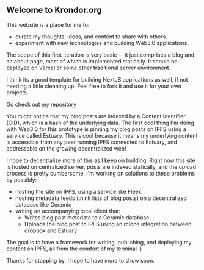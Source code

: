 ## Welcome to Krondor.org

This website is a place for me to:
- curate my thoughts, ideas, and content to share with others.
- experiment with new technologies and building Web3.0 applications.

The scope of this first iteration is very basic -- it just comprises a blog and an about page, most of which is implemented statically. It should be deployed on Vercel or some other traditional server environment.

I think its a good template for building NextJS applications as well, if not needing a little cleaning up. Feel free to fork it and use it for your own projects.

Go check out [my repository](https://github.com/amiller68/krondor-org)

You might notice that my blog posts are indexed by a Content Identifier (CID), which is a hash of the underlying data.
The first cool thing I'm doing with Web3.0 for this prototype is pinning my blog posts on IPFS using a service called Estuary.
This is cool because it means my underlying content is accessible from any peer running IPFS connected to Estuary, and addressable on the growing decentralized web!

I hope to decentralize more of this as I keep on building. Right now this site is hosted on centralized server, posts are indexed statically, and the upload process is pretty cumbersome. I'm working on solutions to these problems by possibly:
- hosting the site on IPFS, using a service like Fleek
- hosting metadata feeds (think lists of blog posts) on a decentralized database like Ceramic
- writing an accompanying local client that:
    - Writes blog post metadata to a Ceramic database
    - Uploads the blog post to IPFS using an rclone integration between dropbox and Estuary

The goal is to have a framework for writing, publishing, and deploying my content on IPFS, all from the comfort of my terminal :)

Thanks for stopping by, I hope to have more to show soon.